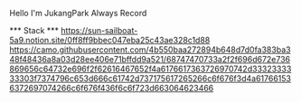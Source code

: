 Hello I'm JukangPark
Always Record

*** Stack ***
https://sun-sailboat-5a9.notion.site/0ff8ff9bbec047eba25c43ae328c1d88
https://camo.githubusercontent.com/4b550baa272894b648d7d0fa383ba348f48436a8a03d28ee406e71bffdd9a521/68747470733a2f2f696d672e736869656c64732e696f2f62616467652f4a6176617363726970742d3332333333303f7374796c653d666c61742d737175617265266c6f676f3d4a617661536372697074266c6f676f436f6c6f723d663064623466
